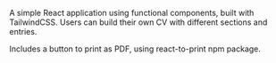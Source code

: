 A simple React application using functional components, built with TailwindCSS.  Users can build their own CV with different sections and entries. 

Includes a button to print as PDF, using react-to-print npm package. 